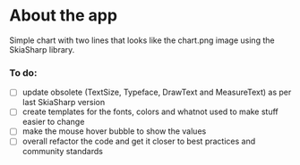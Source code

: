 # About the app
Simple chart with two lines that looks like the chart.png image using the SkiaSharp library.

### To do:
- [ ] update obsolete (TextSize, Typeface, DrawText and MeasureText) as per last SkiaSharp version
- [ ] create templates for the fonts, colors and whatnot used to make stuff easier to change
- [ ] make the mouse hover bubble to show the values
- [ ] overall refactor the code and get it closer to best practices and community standards
